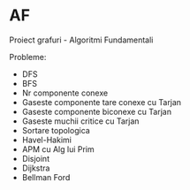 # AF
Proiect grafuri - Algoritmi Fundamentali

Probleme:
  - DFS
  - BFS
  - Nr componente conexe
  - Gaseste componente tare conexe cu Tarjan
  - Gaseste componente biconexe cu Tarjan
  - Gaseste muchii critice cu Tarjan
  - Sortare topologica
  - Havel-Hakimi
  - APM cu Alg lui Prim
  - Disjoint
  - Dijkstra
  - Bellman Ford
